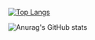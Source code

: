 [![Top Langs](https://github-readme-stats.vercel.app/api/top-langs/?username=franzsuperales)](https://github.com/anuraghazra/github-readme-stats)

![Anurag's GitHub stats](https://github-readme-stats.vercel.app/api?username=franzsuperales&show_icons=true&theme=onedark)


